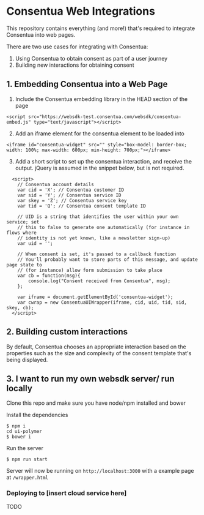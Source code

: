 Consentua Web Integrations
==========================

This repository contains everything (and more!) that's required to integrate Consentua into web pages.

There are two use cases for integrating with Consentua:
1. Using Consentua to obtain consent as part of a user journey
2. Building new interactions for obtaining consent


## 1. Embedding Consentua into a Web Page


1. Include the Consentua embedding library in the HEAD section of the page
```
<script src="https://websdk-test.consentua.com/websdk/consentua-embed.js" type="text/javascript"></script>
```

2. Add an iframe element for the consentua element to be loaded into
```
<iframe id="consentua-widget" src="" style="box-model: border-box; width: 100%; max-width: 600px; min-height: 700px;"></iframe>
```

3. Add a short script to set up the consentua interaction, and receive the output. jQuery is assumed in the snippet below, but is not required.
```
  <script>
    // Consentua account details
    var cid = 'X'; // Consentua customer ID
    var sid = 'Y'; // Consentua service ID
    var skey = 'Z'; // Consentua service key
    var tid = 'Q'; // Consentua consent template ID
    
    // UID is a string that identifies the user within your own service; set 
    // this to false to generate one automatically (for instance in flows where 
    // identity is not yet known, like a newsletter sign-up)
    var uid = ''; 

    // When consent is set, it's passed to a callback function
    // You'll probably want to store parts of this message, and update page state to
    // (for instance) allow form submission to take place
    var cb = function(msg){
        console.log("Consent received from Consentua", msg);
    };

    var iframe = document.getElementById('consentua-widget');
    var cwrap = new ConsentuaUIWrapper(iframe, cid, uid, tid, sid, skey, cb);
  </script>
```

## 2. Building custom interactions

By default, Consentua chooses an appropriate interaction based on the properties such as the size and complexity of the consent template that's being displayed.

## 3. I want to run my own websdk server/ run locally 

Clone this repo and make sure you have node/npm installed and bower

Install the dependencies

```
$ npm i
cd ui-polymer
$ bower i
```

Run the server

```
$ npm run start
```

Server will now be running on `http://localhost:3000` with a example page at `/wrapper.html`


### Deploying to [insert cloud service here]

TODO
